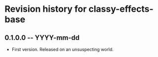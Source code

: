 # Revision history for classy-effects-base

## 0.1.0.0 -- YYYY-mm-dd

* First version. Released on an unsuspecting world.
